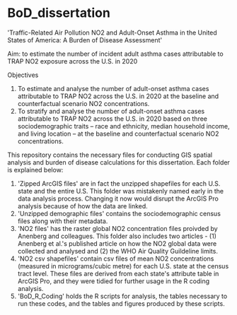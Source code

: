 # BoD_dissertation
'Traffic-Related Air Pollution NO2 and Adult-Onset Asthma in the United States of America: A Burden of Disease Assessment'

Aim: to estimate the number of incident adult asthma cases attributable to TRAP NO2 exposure across the U.S. in 2020

Objectives
1.	To estimate and analyse the number of adult-onset asthma cases attributable to TRAP NO2 across the U.S. in 2020 at the baseline and counterfactual scenario NO2 concentrations.
2.	To stratify and analyse the number of adult-onset asthma cases attributable to TRAP NO2 across the U.S. in 2020 based on three sociodemographic traits – race and ethnicity, median household income, and living location – at the baseline and counterfactual scenario NO2 concentrations.


This repository contains the necessary files for conducting GIS spatial analysis and burden of disease calculations for this dissertation. Each folder is explained below:
1.  'Zipped ArcGIS files' are in fact the unzipped shapefiles for each U.S. state and the entire U.S. This folder was mistakenly named early in the data analysis process. Changing it now would disrupt the ArcGIS Pro analysis because of how the data are linked.
2.  'Unzipped demographic files' contains the sociodemographic census files along with their metadata.
3.  'NO2 files' has the raster global NO2 concentration files proivded by Anenberg and colleagues. This folder also includes two articles - (1) Anenberg et al.'s published article on how the NO2 global data were collected and analysed and (2) the WHO Air Quality Guildeline limits.
4.  'NO2 csv shapefiles' contain csv files of mean NO2 concentrations (measured in micrograms/cubic metre) for each U.S. state at the census tract level. These files are derived from each state's attribute table in ArcGIS Pro, and they were tidied for further usage in the R coding analysis.
5.  'BoD_R_Coding' holds the R scripts for analysis, the tables necessary to run these codes, and the tables and figures produced by these scripts.

